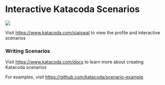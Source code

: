 # Interactive Katacoda Scenarios

[![](http://shields.katacoda.com/katacoda/sjaiswal/count.svg)](https://www.katacoda.com/sjaiswal "Get your profile on Katacoda.com")

Visit https://www.katacoda.com/sjaiswal to view the profile and interactive scenarios

### Writing Scenarios
Visit https://www.katacoda.com/docs to learn more about creating Katacoda scenarios

For examples, visit https://github.com/katacoda/scenario-example
